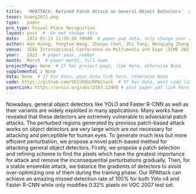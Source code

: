 ```yaml
---
title:  'RPATTACK: Refined Patch Attack on General Object Detectors'  #  Paper title, covered by ''
teser: huang2021.png
type:   paper
pro_type: Visual Place Recognition
layout: post  #  Do not change this
date:   2021-03-23 11:59:59 +0800  # paper pub data, only change year and month according to this format
author: Hao Huang, Yongtao Wang, Zhaoyu Chen, Zhi Tang, Wenqiang Zhang, Kai-Kuang Ma  # authors information
venue:  IEEE International Conference on Multimedia and Expo (ICME 2021) (CCF B) # Where it be, ICCV and CVPR remove IEEE Conference on,
year:   2021  # paper year, number
month:  March  # paper month, full name
projectPage: None  # If has project page, link here, otherwise None
supplemental : None
data: None  # If has data, post data link here, otherwise None
code: https://github.com/VDIGPKU/RPAttack  # If has data, post code link here, otherwise None
paperLink: https://arxiv.org/abs/2103.12469 # post paper pdf link here
---
```


Nowadays, general object detectors like YOLO and Faster R-CNN as well as their variants are widely exploited in many applications. Many works have revealed that these detectors are extremely vulnerable to adversarial patch attacks. The perturbed regions generated by previous patch-based attack works on object detectors are very large which are not necessary for attacking and perceptible for human eyes. To generate much less but more efficient perturbation, we propose a novel patch-based method for attacking general object detectors. Firstly, we propose a patch selection and refining scheme to find the pixels which have the greatest importance for attack and remove the inconsequential perturbations gradually. Then, for a stable ensemble attack, we balance the gradients of detectors to avoid over-optimizing one of them during the training phase. Our RPAttack can achieve an amazing missed detection rate of 100% for both Yolo v4 and Faster R-CNN while only modifies 0.32% pixels on VOC 2007 test set.
